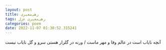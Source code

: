 ```yaml
---
layout: post
title: رهی‌معیری
tags: رهی‌معیری غزل
categories: poem
date: 2022-11-07 01:30:52.315241
---
```


آنچه نایاب است در عالم وفا و مهر ماست / ورنه در گلزار هستی سرو و گل نایاب نیست
